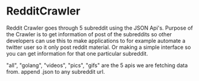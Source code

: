 # RedditCrawler
Reddit Crawler goes through 5 subreddit using the JSON Api's.
Purpose of the Crawler is to get information of post of the subreddits so other developers can use this to make applications to for example automate a twitter user so it only post reddit material.
Or making a simple interface so you can get information for that one particular subreddit.

"all", "golang", "videos", "pics", "gifs" are the 5 apis we are fetching data from. append .json to any subreddit url.
